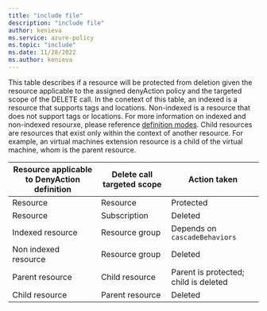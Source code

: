 ```yaml
---
title: "include file"
description: "include file"
author: kenieva
ms.service: azure-policy
ms.topic: "include"
ms.date: 11/28/2022
ms.author: kenieva
---
```


This table describes if a resource will be protected from deletion given the resource applicable to the assigned denyAction policy and the targeted scope of the DELETE call. In the conetext of this table, an indexed  is a resource that supports tags and locations. Non-indexed is a resource that does not support tags or locations. For more information on indexed and non-indexed resourxe, please reference [definition modes](../articles/governance/policy/concepts/definition-structure.md). Child resources are resources that exist only within the context of another resource. For example, an virtual machines extension resource is a child of the virtual machine, whom is the parent resource. 

| Resource applicable to DenyAction definition | Delete call targeted scope | Action taken |
|---|---|---|
| Resource | Resource | Protected |
| Resource | Subscription | Deleted |
| Indexed resource | Resource group| Depends on `cascadeBehaviors` |
| Non indexed resource | Resource group | Deleted |
| Parent resource | Child resource | Parent is protected; child is deleted |
| Child resource | Parent resource | Deleted |



